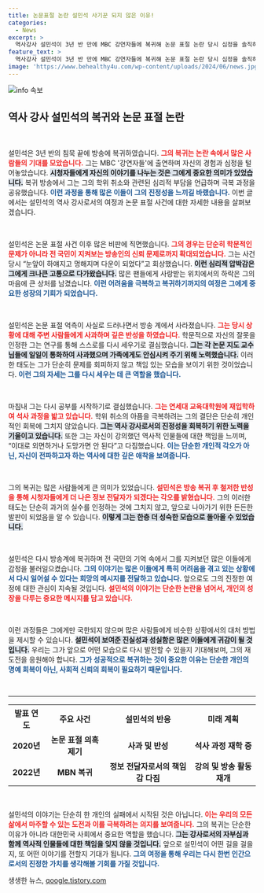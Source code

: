 ```yaml
---
title: 논문표절 논란 설민석 사기꾼 되지 않은 이유!
categories:
  - News
excerpt: >
  역사강사 설민석이 3년 반 만에 MBC 강연자들에 복귀해 논문 표절 논란 당시 심정을 솔직하게 털어놨다. 고통의 시간을 겪으며 강사로서 책임감을 재확인한 그의 이야기가 시청자들의 눈길을 끌고 있다.
feature_text: >
  역사강사 설민석이 3년 반 만에 MBC 강연자들에 복귀해 논문 표절 논란 당시 심정을 솔직하게 털어놨다. 고통의 시간을 겪으며 강사로서 책임감을 재확인한 그의 이야기가 시청자들의 눈길을 끌고 있다.
image: 'https://www.behealthy4u.com/wp-content/uploads/2024/06/news.jpg'
---
```


<p><img src="https://www.behealthy4u.com/wp-content/uploads/2024/06/news.jpg" alt="info 속보" /></p>

<h2 data-ke-size="size26">역사 강사 설민석의 복귀와 논문 표절 논란</h2>

<p data-ke-size="size16">&nbsp;</p>

<p>설민석은 3년 반의 침묵 끝에 방송에 복귀하였습니다. <b><span style="color: #ee2323;">그의 복귀는 논란 속에서 많은 사람들의 기대를 모았습니다.</span></b> 그는 MBC '강연자들'에 출연하며 자신의 경험과 심정을 털어놓았습니다. <b><span style="background-color: #21538527;">시청자들에게 자신의 이야기를 나누는 것은 그에게 중요한 의미가 있었습니다.</span></b> 복귀 방송에서 그는 그의 학위 취소와 관련된 심리적 부담을 언급하며 극복 과정을 공유했습니다. <b><span style="color: #1a5490;">이런 과정을 통해 많은 이들이 그의 진정성을 느끼길 바랬습니다.</span></b> 이번 글에서는 설민석의 역사 강사로서의 여정과 논문 표절 사건에 대한 자세한 내용을 살펴보겠습니다.</p>

<p data-ke-size="size16">&nbsp;</p>

<p>설민석은 논문 표절 사건 이후 많은 비판에 직면했습니다. <b><span style="color: #ee2323;">그의 경우는 단순히 학문적인 문제가 아니라 전 국민이 지켜보는 방송인의 신뢰 문제로까지 확대되었습니다.</span></b> 그는 사건 당시 “눈앞이 하얘지고 멍해지며 다운이 되었다”고 회상했습니다. <b><span style="background-color: #21538527;">이런 심리적 압박감은 그에게 크나큰 고통으로 다가왔습니다.</span></b> 많은 팬들에게 사랑받는 위치에서의 하락은 그의 마음에 큰 상처를 남겼습니다. <b><span style="color: #1a5490;">이런 어려움을 극복하고 복귀하기까지의 여정은 그에게 중요한 성장의 기회가 되었습니다.</span></b></p>

<p data-ke-size="size16">&nbsp;</p>

<p>설민석은 논문 표절 억측이 사실로 드러나면서 방송 계에서 사라졌습니다. <b><span style="color: #ee2323;">그는 당시 상황에 대해 주변 사람들에게 사과하며 깊은 반성을 하였습니다.</span></b> 학문적으로 자신의 잘못을 인정한 그는 연구를 통해 스스로를 다시 세우기로 결심했습니다. <b><span style="background-color: #21538527;">그는 각 논문 지도 교수님들에 일일이 통화하여 사과했으며 가족에게도 안심시켜 주기 위해 노력했습니다.</span></b> 이러한 태도는 그가 단순히 문제를 회피하지 않고 책임 있는 모습을 보이기 위한 것이었습니다. <b><span style="color: #1a5490;">이런 그의 자세는 그를 다시 세우는 데 큰 역할을 했습니다.</span></b></p>

<p data-ke-size="size16">&nbsp;</p>

<p>마침내 그는 다시 공부를 시작하기로 결심했습니다. <b><span style="color: #ee2323;">그는 연세대 교육대학원에 재입학하여 석사 과정을 밟고 있습니다.</span></b> 학위 취소의 아픔을 극복하려는 그의 결단은 단순히 개인적인 회복에 그치지 않았습니다. <b><span style="background-color: #21538527;">그는 역사 강사로서의 진정성을 회복하기 위한 노력을 기울이고 있습니다.</span></b> 또한 그는 자신이 강의했던 역사적 인물들에 대한 책임을 느끼며, “이대로 외면하거나 도망가면 안 된다”고 다짐했습니다. <b><span style="color: #1a5490;">이는 단순한 개인적 각오가 아닌, 자신이 전파하고자 하는 역사에 대한 깊은 애착을 보여줍니다.</span></b></p>

<p data-ke-size="size16">&nbsp;</p>

<p>그의 복귀는 많은 사람들에게 큰 의미가 있었습니다. <b><span style="color: #ee2323;">설민석은 방송 복귀 후 철저한 반성을 통해 시청자들에게 더 나은 정보 전달자가 되겠다는 각오를 밝혔습니다.</span></b> 그의 이러한 태도는 단순히 과거의 실수를 인정하는 것에 그치지 않고, 앞으로 나아가기 위한 든든한 발판이 되었음을 알 수 있습니다. <b><span style="background-color: #21538527;">이렇게 그는 한층 더 성숙한 모습으로 돌아올 수 있었습니다.</span></b> </p>

<p data-ke-size="size16">&nbsp;</p>

<p>설민석은 다시 방송계에 복귀하며 전 국민의 기억 속에서 그를 지켜보던 많은 이들에게 감정을 불러일으켰습니다. <b><span style="color: #1a5490;">그의 이야기는 많은 이들에게 특히 어려움을 겪고 있는 상황에서 다시 일어설 수 있다는 희망의 메시지를 전달하고 있습니다.</span></b> 앞으로도 그의 진정한 여정에 대한 관심이 지속될 것입니다. <b><span style="color: #ee2323;">설민석의 이야기는 단순한 논란을 넘어서, 개인의 성장을 다루는 중요한 메시지를 담고 있습니다.</span></b> </p>

<p data-ke-size="size16">&nbsp;</p>

<p>이런 과정들은 그에게만 국한되지 않으며 많은 사람들에게 비슷한 상황에서의 대처 방법을 제시할 수 있습니다. <b><span style="background-color: #21538527;">설민석이 보여준 진실성과 성실함은 많은 이들에게 귀감이 될 것입니다.</span></b> 우리는 그가 앞으로 어떤 모습으로 다시 발전할 수 있을지 기대해보며, 그의 재도전을 응원해야 합니다. <b><span style="color: #1a5490;">그가 성공적으로 복귀하는 것이 중요한 이유는 단순한 개인의 명예 회복이 아닌, 사회적 신뢰의 회복이 필요하기 때문입니다.</span></b></p>

<p data-ke-size="size16">&nbsp;</p>

<hr>

<table style="width: 100%; border-collapse: collapse;">
    <tr>
        <th style="text-align: center;">발표 연도</th>
        <th style="text-align: center;">주요 사건</th>
        <th style="text-align: center;">설민석의 반응</th>
        <th style="text-align: center;">미래 계획</th>
    </tr>
    <tr>
        <td style="text-align: center; height: 17px;"><b>2020년</b></td>
        <td style="text-align: center; height: 17px;"><b>논문 표절 의혹 제기</b></td>
        <td style="text-align: center; height: 17px;"><b>사과 및 반성</b></td>
        <td style="text-align: center; height: 17px;"><b>석사 과정 재학 중</b></td>
    </tr>
    <tr>
        <td style="text-align: center; height: 17px;"><b>2022년</b></td>
        <td style="text-align: center; height: 17px;"><b>MBN 복귀</b></td>
        <td style="text-align: center; height: 17px;"><b>정보 전달자로서의 책임감 다짐</b></td>
        <td style="text-align: center; height: 17px;"><b>강의 및 방송 활동 재개</b></td>
    </tr>
</table>

<p data-ke-size="size16">&nbsp;</p>

<p>설민석의 이야기는 단순히 한 개인의 실패에서 시작된 것은 아닙니다. <b><span style="color: #ee2323;">이는 우리의 모든 삶에서 마주할 수 있는 도전과 이를 극복하려는 의지를 보여줍니다.</span></b> 그의 복귀는 단순한 이유가 아니라 대한민국 사회에서 중요한 역할을 했습니다. <b><span style="background-color: #21538527;">그는 강사로서의 자부심과 함께 역사적 인물들에 대한 책임을 잊지 않을 것입니다.</span></b> 앞으로 설민석이 어떤 길을 걸을지, 또 어떤 이야기를 전할지 기대가 됩니다. <b><span style="color: #1a5490;">그의 여정을 통해 우리는 다시 한번 인간으로서의 진정한 가치를 생각해볼 기회를 가질 것입니다.</span></b></p>
생생한 뉴스, <a href="https://qoogle.tistory.com" rel="dofollow">qoogle.tistory.com</a>


